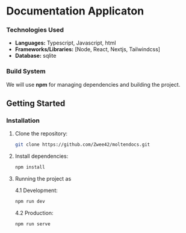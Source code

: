 # Documentation Applicaton

### Technologies Used
- **Languages:** Typescript, Javascript, html
- **Frameworks/Libraries:** [Node, React, Nextjs, Tailwindcss]
- **Database:** sqlite

### Build System
We will use **npm** for managing dependencies and building the project. 

## Getting Started
### Installation
1. Clone the repository:
   ```sh
   git clone https://github.com/Zwee42/moltendocs.git
   ```
2. Install dependencies:
   ```sh
   npm install
   ```
3. Running the project as

    4.1 Development:
      ```sh
      npm run dev
      ```
   
    4.2 Production:     
    ```sh
    npm run serve
    ```

   

